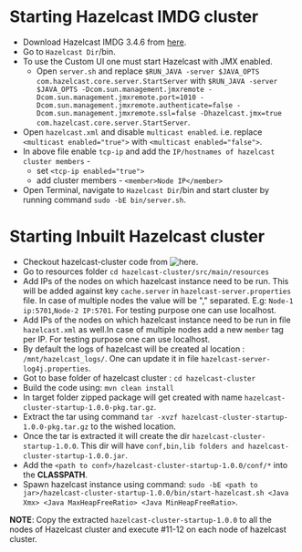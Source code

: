 # Starting Hazelcast IMDG cluster
- Download Hazelcast IMDG 3.4.6 from [here](https://hazelcast.org/download/).
- Go to `Hazelcast Dir`/bin.
- To use the Custom UI one must start Hazelcast with JMX enabled. 
  - Open `server.sh` and replace `$RUN_JAVA -server $JAVA_OPTS com.hazelcast.core.server.StartServer` with 
  `$RUN_JAVA -server $JAVA_OPTS -Dcom.sun.management.jmxremote -Dcom.sun.management.jmxremote.port=1010 -Dcom.sun.management.jmxremote.authenticate=false -Dcom.sun.management.jmxremote.ssl=false -Dhazelcast.jmx=true com.hazelcast.core.server.StartServer`. 
- Open `hazelcast.xml` and disable `multicast enabled`. i.e. replace `<multicast enabled="true">` with `<multicast enabled="false">`.
- In above file enable `tcp-ip` and add the `IP/hostnames of hazelcast cluster members` - 
   - set `<tcp-ip enabled="true">`
   - add cluster members -  `<member>Node IP</member>`
- Open Terminal, navigate to `Hazelcast Dir`/bin and start cluster by running command 
  `sudo -bE bin/server.sh`.

# Starting Inbuilt Hazelcast cluster 
- Checkout hazelcast-cluster code from ![here](https://github.com/Impetus/hazelcast-ui/tree/master/hazelcast-cluster).
- Go to resources folder
  `cd hazelcast-cluster/src/main/resources`
- Add IPs of the nodes on which hazelcast instance need to be run. This will be added against key `cache.server` in `hazelcast-server.properties` file. In case of multiple nodes the value will be "," separated. E.g: `Node-1 ip:5701`,`Node-2 IP:5701`. For testing purpose one can use localhost.
- Add IPs of the nodes on which hazelcast instance need to be run in file `hazelcast.xml` as well.In case of multiple nodes add a new `member` tag per IP. For testing purpose one can use localhost.
- By default the logs of hazelcast will be created al location : `/mnt/hazelcast_logs/`. One can update it in file `hazelcast-server-log4j.properties`.
- Got to base folder of hazelcast cluster : `cd hazelcast-cluster`
- Build the code using: `mvn clean install`
- In target folder zipped package will get created with name `hazelcast-cluster-startup-1.0.0-pkg.tar.gz`. 
- Extract the tar using command `tar -xvzf hazelcast-cluster-startup-1.0.0-pkg.tar.gz` to the wished location.
- Once the tar is extracted it will create the dir `hazelcast-cluster-startup-1.0.0`. This dir will have `conf,bin,lib folders and hazelcast-cluster-startup-1.0.0.jar`.
- Add the `<path to conf>/hazelcast-cluster-startup-1.0.0/conf/*` into the **CLASSPATH**.
- Spawn hazelcast instance using command: `sudo -bE <path to jar>/hazelcast-cluster-startup-1.0.0/bin/start-hazelcast.sh <Java Xmx> <Java MaxHeapFreeRatio> <Java MinHeapFreeRatio>`.

**NOTE**: Copy the extracted `hazelcast-cluster-startup-1.0.0` to all the nodes of Hazelcast cluster and execute #11-12 on each node of hazelcast cluster.
